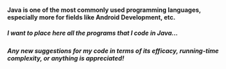 #### Java is one of the most commonly used programming languages, especially more for fields like Android Development, etc.
##### I want to place here all the programs that I code in Java...
##### Any new suggestions for my code in terms of its efficacy, running-time complexity, or anything is appreciated!
